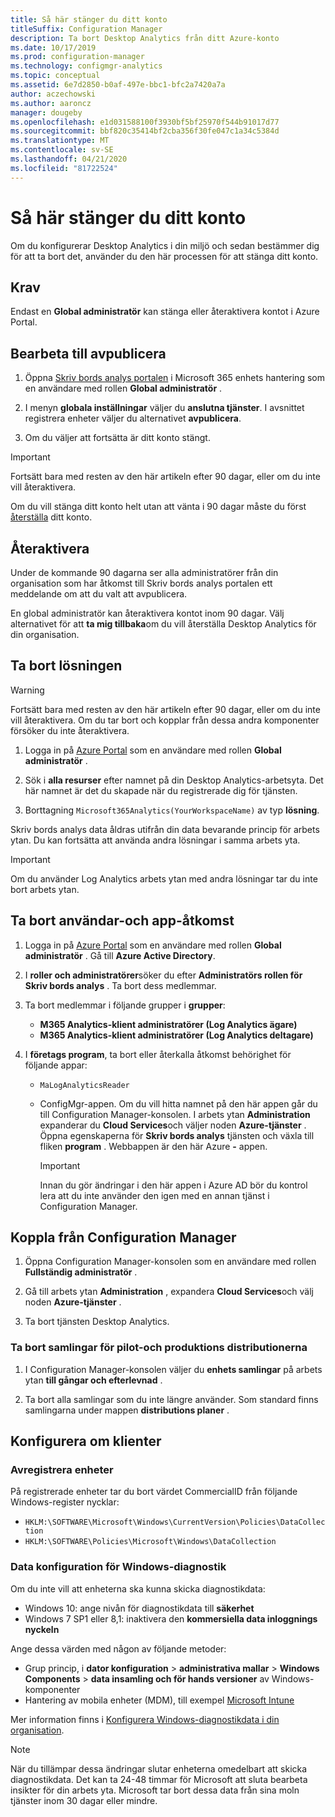 ```yaml
---
title: Så här stänger du ditt konto
titleSuffix: Configuration Manager
description: Ta bort Desktop Analytics från ditt Azure-konto
ms.date: 10/17/2019
ms.prod: configuration-manager
ms.technology: configmgr-analytics
ms.topic: conceptual
ms.assetid: 6e7d2850-b0af-497e-bbc1-bfc2a7420a7a
author: aczechowski
ms.author: aaroncz
manager: dougeby
ms.openlocfilehash: e1d031588100f3930bf5bf25970f544b91017d77
ms.sourcegitcommit: bbf820c35414bf2cba356f30fe047c1a34c5384d
ms.translationtype: MT
ms.contentlocale: sv-SE
ms.lasthandoff: 04/21/2020
ms.locfileid: "81722524"
---
```

# <a name="how-to-close-your-account"></a>Så här stänger du ditt konto

Om du konfigurerar Desktop Analytics i din miljö och sedan bestämmer dig för att ta bort det, använder du den här processen för att stänga ditt konto.

## <a name="prerequisites"></a>Krav

Endast en **Global administratör** kan stänga eller återaktivera kontot i Azure Portal.

## <a name="process-to-offboard"></a>Bearbeta till avpublicera

1. Öppna [Skriv bords analys portalen](https://aka.ms/desktopanalytics) i Microsoft 365 enhets hantering som en användare med rollen **Global administratör** .

1. I menyn **globala inställningar** väljer du **anslutna tjänster**. I avsnittet registrera enheter väljer du alternativet **avpublicera**.

1. Om du väljer att fortsätta är ditt konto stängt.

> [!Important]
> Fortsätt bara med resten av den här artikeln efter 90 dagar, eller om du inte vill återaktivera.
>
> Om du vill stänga ditt konto helt utan att vänta i 90 dagar måste du först [återställa](account-reset.md) ditt konto.

## <a name="reactivate"></a>Återaktivera

Under de kommande 90 dagarna ser alla administratörer från din organisation som har åtkomst till Skriv bords analys portalen ett meddelande om att du valt att avpublicera.

En global administratör kan återaktivera kontot inom 90 dagar. Välj alternativet för att **ta mig tillbaka**om du vill återställa Desktop Analytics för din organisation.

## <a name="delete-the-solution"></a>Ta bort lösningen

> [!Warning]
> Fortsätt bara med resten av den här artikeln efter 90 dagar, eller om du inte vill återaktivera. Om du tar bort och kopplar från dessa andra komponenter försöker du inte återaktivera.

1. Logga in på [Azure Portal](https://portal.azure.com) som en användare med rollen **Global administratör** .

1. Sök i **alla resurser** efter namnet på din Desktop Analytics-arbetsyta. Det här namnet är det du skapade när du registrerade dig för tjänsten.

1. Borttagning `Microsoft365Analytics(YourWorkspaceName)` av typ **lösning**.

Skriv bords analys data åldras utifrån din data bevarande princip för arbets ytan. Du kan fortsätta att använda andra lösningar i samma arbets yta.

> [!Important]  
> Om du använder Log Analytics arbets ytan med andra lösningar tar du inte bort arbets ytan.

## <a name="remove-user-and-app-access"></a>Ta bort användar-och app-åtkomst

1. Logga in på [Azure Portal](https://portal.azure.com) som en användare med rollen **Global administratör** . Gå till **Azure Active Directory**.

1. I **roller och administratörer**söker du efter **Administratörs rollen för Skriv bords analys** . Ta bort dess medlemmar.

1. Ta bort medlemmar i följande grupper i **grupper**:

    - **M365 Analytics-klient administratörer (Log Analytics ägare)**
    - **M365 Analytics-klient administratörer (Log Analytics deltagare)**

1. I **företags program**, ta bort eller återkalla åtkomst behörighet för följande appar:

    - `MaLogAnalyticsReader`

    - ConfigMgr-appen. Om du vill hitta namnet på den här appen går du till Configuration Manager-konsolen. I arbets ytan **Administration** expanderar du **Cloud Services**och väljer noden **Azure-tjänster** . Öppna egenskaperna för **Skriv bords analys** tjänsten och växla till fliken **program** . Webbappen är den här Azure **-** appen.

        > [!Important]  
        > Innan du gör ändringar i den här appen i Azure AD bör du kontrol lera att du inte använder den igen med en annan tjänst i Configuration Manager.

## <a name="disconnect-configuration-manager"></a>Koppla från Configuration Manager

1. Öppna Configuration Manager-konsolen som en användare med rollen **Fullständig administratör** .

1. Gå till arbets ytan **Administration** , expandera **Cloud Services**och välj noden **Azure-tjänster** .

1. Ta bort tjänsten Desktop Analytics.

### <a name="delete-collections-for-the-pilot-and-production-deployments"></a>Ta bort samlingar för pilot-och produktions distributionerna

1. I Configuration Manager-konsolen väljer du **enhets samlingar** på arbets ytan **till gångar och efterlevnad** .

1. Ta bort alla samlingar som du inte längre använder. Som standard finns samlingarna under mappen **distributions planer** .  

## <a name="reconfigure-clients"></a>Konfigurera om klienter

### <a name="unenroll-devices"></a>Avregistrera enheter

På registrerade enheter tar du bort värdet CommercialID från följande Windows-register nycklar:

- `HKLM:\SOFTWARE\Microsoft\Windows\CurrentVersion\Policies\DataCollection`
- `HKLM:\SOFTWARE\Policies\Microsoft\Windows\DataCollection`

### <a name="windows-diagnostic-data-configuration"></a>Data konfiguration för Windows-diagnostik

Om du inte vill att enheterna ska kunna skicka diagnostikdata:

- Windows 10: ange nivån för diagnostikdata till **säkerhet**
- Windows 7 SP1 eller 8,1: inaktivera den **kommersiella data inloggnings nyckeln**

Ange dessa värden med någon av följande metoder:

- Grup princip, i **dator konfiguration** > **administrativa mallar** > **Windows Components** > **data insamling och för hands versioner** av Windows-komponenter
- Hantering av mobila enheter (MDM), till exempel [Microsoft Intune](https://docs.microsoft.com/intune/device-restrictions-windows-10#reporting-and-telemetry)

Mer information finns i [Konfigurera Windows-diagnostikdata i din organisation](https://docs.microsoft.com/windows/privacy/configure-windows-diagnostic-data-in-your-organization).

> [!NOTE]  
> När du tillämpar dessa ändringar slutar enheterna omedelbart att skicka diagnostikdata. Det kan ta 24-48 timmar för Microsoft att sluta bearbeta insikter för din arbets yta. Microsoft tar bort dessa data från sina moln tjänster inom 30 dagar eller mindre.
